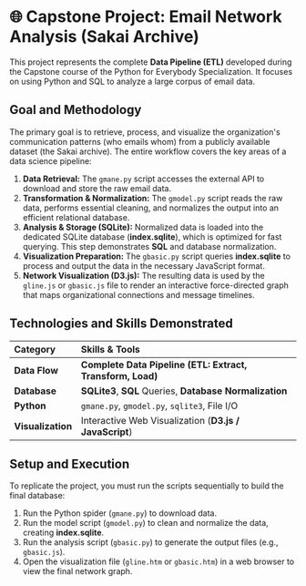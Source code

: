 # 🌐 Capstone Project: Email Network Analysis (Sakai Archive)

This project represents the complete **Data Pipeline (ETL)** developed during the Capstone course of the Python for Everybody Specialization. It focuses on using Python and SQL to analyze a large corpus of email data.

## Goal and Methodology

The primary goal is to retrieve, process, and visualize the organization's communication patterns (who emails whom) from a publicly available dataset (the Sakai archive). The entire workflow covers the key areas of a data science pipeline:

1.  **Data Retrieval:** The `gmane.py` script accesses the external API to download and store the raw email data.
2.  **Transformation & Normalization:** The `gmodel.py` script reads the raw data, performs essential cleaning, and normalizes the output into an efficient relational database.
3.  **Analysis & Storage (SQLite):** Normalized data is loaded into the dedicated SQLite database (**index.sqlite**), which is optimized for fast querying. This step demonstrates **SQL** and database normalization.
4.  **Visualization Preparation:** The `gbasic.py` script queries **index.sqlite** to process and output the data in the necessary JavaScript format.
5.  **Network Visualization (D3.js):** The resulting data is used by the `gline.js` or `gbasic.js` file to render an interactive force-directed graph that maps organizational connections and message timelines.

## Technologies and Skills Demonstrated

| Category | Skills & Tools |
| :--- | :--- |
| **Data Flow** | **Complete Data Pipeline (ETL: Extract, Transform, Load)** |
| **Database** | **SQLite3**, **SQL** Queries, **Database Normalization** |
| **Python** | `gmane.py`, `gmodel.py`, `sqlite3`, File I/O |
| **Visualization** | Interactive Web Visualization (**D3.js / JavaScript**) |

## Setup and Execution

To replicate the project, you must run the scripts sequentially to build the final database:

1.  Run the Python spider (`gmane.py`) to download data.
2.  Run the model script (`gmodel.py`) to clean and normalize the data, creating **index.sqlite**.
3.  Run the analysis script (`gbasic.py`) to generate the output files (e.g., `gbasic.js`).
4.  Open the visualization file (`gline.htm` or `gbasic.htm`) in a web browser to view the final network graph.
